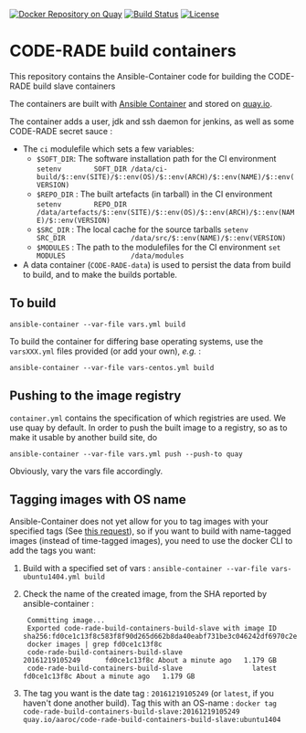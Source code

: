 [![Docker Repository on Quay](https://quay.io/repository/aaroc/code-rade-build-containers-build-slave/status "Docker Repository on Quay")](https://quay.io/repository/aaroc/code-rade-build-containers-build-slave) [![Build Status](https://ci.sagrid.ac.za/job/build-container/badge/icon)](https://ci.sagrid.ac.za/job/build-container)  [![License](https://img.shields.io/badge/License-Apache%202.0-blue.svg)](https://opensource.org/licenses/Apache-2.0)



# CODE-RADE build containers

This repository contains the Ansible-Container code for building the CODE-RADE build slave containers

The containers are built with [Ansible Container](http://docs.ansible.com/ansible-container) and stored on [quay.io](https://quay.io).

The container adds a user, jdk and ssh daemon for jenkins, as well as some CODE-RADE secret sauce :

  * The `ci` modulefile which sets a few variables:
    * `$SOFT_DIR`: The software installation path for the CI environment
      `setenv        SOFT_DIR /data/ci-build/$::env(SITE)/$::env(OS)/$::env(ARCH)/$::env(NAME)/$::env(VERSION)`
    * `$REPO_DIR` : The built artefacts (in tarball) in the CI environment
      `setenv        REPO_DIR               /data/artefacts/$::env(SITE)/$::env(OS)/$::env(ARCH)/$::env(NAME)/$::env(VERSION)`
    * `$SRC_DIR` : The local cache for the source tarballs
      `setenv        SRC_DIR                /data/src/$::env(NAME)/$::env(VERSION)`
    * `$MODULES` : The path to the modulefiles for the CI environment
      `set           MODULES                /data/modules`
  * A data container (`CODE-RADE-data`) is used to persist the data from build to build, and to make the builds portable.



## To build

`ansible-container --var-file vars.yml build`

To build the container for differing base operating systems, use the `varsXXX.yml` files provided (or add your own), _e.g._ :

```
ansible-container --var-file vars-centos.yml build
```

## Pushing to the image registry

`container.yml` contains the specification of which registries are used. We use quay by default. In order to push the built image to a registry, so as to make it usable by another build site, do

```
ansible-container --var-file vars.yml push --push-to quay
```

Obviously, vary the vars file accordingly.

## Tagging images with OS name

Ansible-Container does not yet allow for you to tag images with your specified tags (See [this request](https://github.com/ansible/ansible-container/issues/125)), so if you want to build with name-tagged images (instead of time-tagged images), you need to use the docker CLI to add the tags you want:

  1. Build with a specified set of vars : `ansible-container --var-file vars-ubuntu1404.yml build`
  1. Check the name of the created image, from the SHA reported by ansible-container :

          Committing image...
          Exported code-rade-build-containers-build-slave with image ID sha256:fd0ce1c13f8c583f8f90d265d662b8da40eabf731be3c046242df6970c2ef5fe
          docker images | grep fd0ce1c13f8c
          code-rade-build-containers-build-slave                 20161219105249      fd0ce1c13f8c About a minute ago   1.179 GB
          code-rade-build-containers-build-slave                 latest                           fd0ce1c13f8c About a minute ago   1.179 GB

  1. The tag you want is the date tag : `20161219105249` (or `latest`, if you haven't done another build). Tag this with an OS-name : `docker tag code-rade-build-containers-build-slave:20161219105249 quay.io/aaroc/code-rade-build-containers-build-slave:ubuntu1404`
